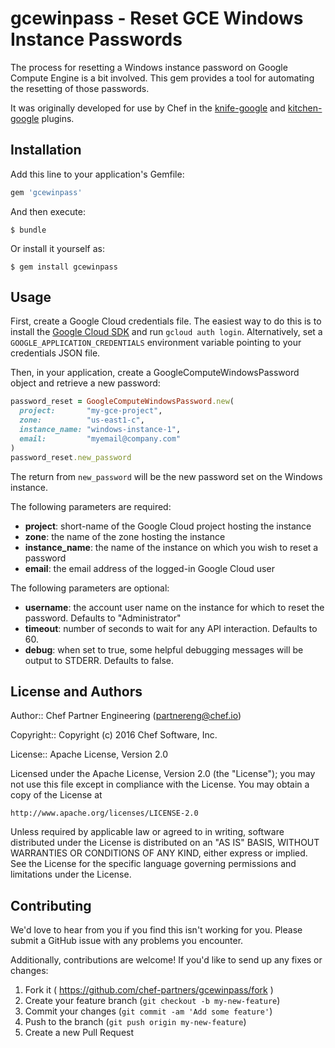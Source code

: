 # gcewinpass - Reset GCE Windows Instance Passwords

The process for resetting a Windows instance password on Google Compute Engine is a bit involved. This gem provides a tool for automating the resetting of those passwords.

It was originally developed for use by Chef in the [knife-google](https://github.com/chef/knife-google) and [kitchen-google](https://github.com/test-kitchen/kitchen-google) plugins.

## Installation

Add this line to your application's Gemfile:

```ruby
gem 'gcewinpass'
```

And then execute:

    $ bundle

Or install it yourself as:

    $ gem install gcewinpass

## Usage

First, create a Google Cloud credentials file. The easiest way to do this is to install the [Google Cloud SDK](https://cloud.google.com/sdk/) and run `gcloud auth login`. Alternatively, set a `GOOGLE_APPLICATION_CREDENTIALS` environment variable pointing to your credentials JSON file.

Then, in your application, create a GoogleComputeWindowsPassword object and retrieve a new password:

```ruby
password_reset = GoogleComputeWindowsPassword.new(
  project:       "my-gce-project",
  zone:          "us-east1-c",
  instance_name: "windows-instance-1",
  email:         "myemail@company.com"
)
password_reset.new_password
```

The return from `new_password` will be the new password set on the Windows instance.

The following parameters are required:

 - **project**: short-name of the Google Cloud project hosting the instance
 - **zone**: the name of the zone hosting the instance
 - **instance_name**: the name of the instance on which you wish to reset a password
 - **email**: the email address of the logged-in Google Cloud user

The following parameters are optional:

 - **username**: the account user name on the instance for which to reset the password. Defaults to "Administrator"
 - **timeout**: number of seconds to wait for any API interaction. Defaults to 60.
 - **debug**: when set to true, some helpful debugging messages will be output to STDERR. Defaults to false.


## License and Authors

Author:: Chef Partner Engineering (<partnereng@chef.io>)

Copyright:: Copyright (c) 2016 Chef Software, Inc.

License:: Apache License, Version 2.0

Licensed under the Apache License, Version 2.0 (the "License"); you may not use
this file except in compliance with the License. You may obtain a copy of the License at

```
http://www.apache.org/licenses/LICENSE-2.0
```

Unless required by applicable law or agreed to in writing, software distributed under the
License is distributed on an "AS IS" BASIS, WITHOUT WARRANTIES OR CONDITIONS OF ANY KIND,
either express or implied. See the License for the specific language governing permissions
and limitations under the License.

## Contributing

We'd love to hear from you if you find this isn't working for you. Please submit a GitHub issue with any problems you encounter.

Additionally, contributions are welcome!  If you'd like to send up any fixes or changes:

1. Fork it ( https://github.com/chef-partners/gcewinpass/fork )
2. Create your feature branch (`git checkout -b my-new-feature`)
3. Commit your changes (`git commit -am 'Add some feature'`)
4. Push to the branch (`git push origin my-new-feature`)
5. Create a new Pull Request

